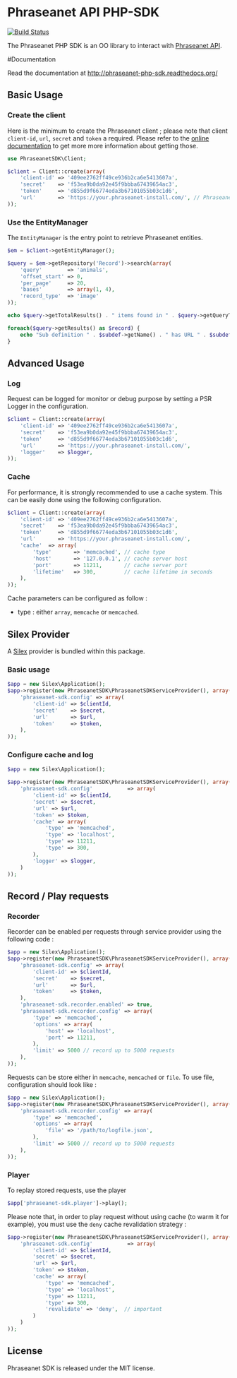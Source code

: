 # Phraseanet API PHP-SDK

[![Build Status](https://secure.travis-ci.org/alchemy-fr/Phraseanet-PHP-SDK.png?branch=master)](http://travis-ci.org/alchemy-fr/Phraseanet-PHP-SDK)

The Phraseanet PHP SDK is an OO library to interact with
[Phraseanet API](https://docs.phraseanet.com/Devel).

#Documentation

Read the documentation at http://phraseanet-php-sdk.readthedocs.org/

## Basic Usage

### Create the client

Here is the minimum to create the Phraseanet client ; please
note that client `client-id`, `url`, `secret` and `token` a required. Please refer to
the [online documentation](https://docs.phraseanet.com/3.7/en/Devel/ApplicationDeveloper.html)
to get more more information about getting those.

```php
use PhraseanetSDK\Client;

$client = Client::create(array(
    'client-id' => '409ee2762ff49ce936b2ca6e5413607a',
    'secret'    => 'f53ea9b0da92e45f9bbba67439654ac3',
    'token'     => 'd855d9f66774eda3b67101055b03c1d6',
    'url'       => 'https://your.phraseanet-install.com/', // Phraseanet install URI
));
```

### Use the EntityManager

The `EntityManager` is the entry point to retrieve Phraseanet entities.

```php
$em = $client->getEntityManager();

$query = $em->getRepository('Record')->search(array(
    'query'        => 'animals',
    'offset_start' => 0,
    'per_page'     => 20,
    'bases'        => array(1, 4),
    'record_type'  => 'image'
));

echo $query->getTotalResults() . " items found in " . $query->getQueryTime() . " seconds\n";

foreach($query->getResults() as $record) {
    echo "Sub definition " . $subdef->getName() . " has URL " . $subdef->getPermalink()->getUrl() . "\n";
}
```

## Advanced Usage

### Log

Request can be logged for monitor or debug purpose by setting a PSR Logger in
the configuration.

```php
$client = Client::create(array(
    'client-id' => '409ee2762ff49ce936b2ca6e5413607a',
    'secret'    => 'f53ea9b0da92e45f9bbba67439654ac3',
    'token'     => 'd855d9f66774eda3b67101055b03c1d6',
    'url'       => 'https://your.phraseanet-install.com/',
    'logger'    => $logger,
));
```

### Cache

For performance, it is strongly recommended to use a cache system. This can be
easily done using the following configuration.

```php
$client = Client::create(array(
    'client-id' => '409ee2762ff49ce936b2ca6e5413607a',
    'secret'    => 'f53ea9b0da92e45f9bbba67439654ac3',
    'token'     => 'd855d9f66774eda3b67101055b03c1d6',
    'url'       => 'https://your.phraseanet-install.com/',
    'cache'  => array(
        'type'       => 'memcached', // cache type
        'host'       => '127.0.0.1', // cache server host
        'port'       => 11211,       // cache server port
        'lifetime'   => 300,         // cache lifetime in seconds
    ),
));
```

Cache parameters can be configured as follow :

 - type : either `array`, `memcache` or `memcached`.

## Silex Provider

A [Silex](http://silex.sensiolabs.org/) provider is bundled within this
package.

### Basic usage

```php
$app = new Silex\Application();
$app->register(new PhraseanetSDK\PhraseanetSDKServiceProvider(), array(
    'phraseanet-sdk.config' => array(
        'client-id' => $clientId,
        'secret'    => $secret,
        'url'       => $url,
        'token'     => $token,
    ),
));
```

### Configure cache and log

```php
$app = new Silex\Application();

$app->register(new PhraseanetSDK\PhraseanetSDKServiceProvider(), array(
    'phraseanet-sdk.config'           => array(
        'client-id' => $clientId,
        'secret' => $secret,
        'url' => $url,
        'token' => $token,
        'cache' => array(
            'type' => 'memcached',
            'type' => 'localhost',
            'type' => 11211,
            'type' => 300,
        ),
        'logger' => $logger,
    )
));
```

## Record / Play requests

### Recorder

Recorder can be enabled per requests through service provider using the
following code :

```php
$app = new Silex\Application();
$app->register(new PhraseanetSDK\PhraseanetSDKServiceProvider(), array(
    'phraseanet-sdk.config' => array(
        'client-id' => $clientId,
        'secret'    => $secret,
        'url'       => $url,
        'token'     => $token,
    ),
    'phraseanet-sdk.recorder.enabled' => true,
    'phraseanet-sdk.recorder.config' => array(
        'type' => 'memcached',
        'options' => array(
            'host' => 'localhost',
            'port' => 11211,
        ),
        'limit' => 5000 // record up to 5000 requests
    ),
));
```

Requests can be store either in `memcache`, `memcached` or `file`. To use file,
configuration should look like :

```php
$app = new Silex\Application();
$app->register(new PhraseanetSDK\PhraseanetSDKServiceProvider(), array(
    'phraseanet-sdk.recorder.config' => array(
        'type' => 'memcached',
        'options' => array(
            'file' => '/path/to/logfile.json',
        ),
        'limit' => 5000 // record up to 5000 requests
    ),
));
```

### Player

To replay stored requests, use the player

```php
$app['phraseanet-sdk.player']->play();
```

Please note that, in order to play request without using cache (to warm it for
example), you must use the `deny` cache revalidation strategy :

```php
$app->register(new PhraseanetSDK\PhraseanetSDKServiceProvider(), array(
    'phraseanet-sdk.config'           => array(
        'client-id' => $clientId,
        'secret' => $secret,
        'url' => $url,
        'token' => $token,
        'cache' => array(
            'type' => 'memcached',
            'type' => 'localhost',
            'type' => 11211,
            'type' => 300,
            'revalidate' => 'deny',  // important
        )
    )
));
```

## License

Phraseanet SDK is released under the MIT license.

